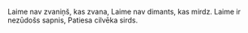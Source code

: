 Laime nav zvaniņš, kas zvana,
Laime nav dimants, kas mirdz.
Laime ir nezūdošs sapnis,
Patiesa cilvēka sirds.
